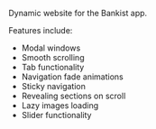 Dynamic website for the Bankist app.

Features include:
* Modal windows
* Smooth scrolling
* Tab functionality
* Navigation fade animations
* Sticky navigation
* Revealing sections on scroll
* Lazy images loading
* Slider functionality
